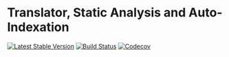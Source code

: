 Translator, Static Analysis and Auto-Indexation
================================
[![Latest Stable Version](https://poser.pugx.org/spiral/translator/version)](https://packagist.org/packages/spiral/translator)
[![Build Status](https://github.com/spiral/translator/workflows/build/badge.svg)](https://github.com/spiral/translator/actions)
[![Codecov](https://codecov.io/gh/spiral/translator/branch/master/graph/badge.svg)](https://codecov.io/gh/spiral/translator/)